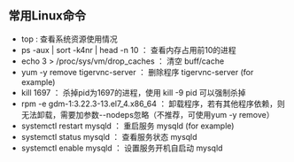 ## 常用Linux命令
* top   : 查看系统资源使用情况
* ps -aux | sort -k4nr | head -n 10     ： 查看内存占用前10的进程
* echo 3 > /proc/sys/vm/drop_caches     ： 清空 buff/cache
* yum -y remove tigervnc-server         ： 删除程序 tigervnc-server (for example)
* kill 1697                             ： 杀掉pid为1697的进程，使用 kill -9 pid 可以强制杀掉
* rpm -e gdm-1:3.22.3-13.el7_4.x86_64   ： 卸载程序，若有其他程序依赖，则无法卸载，需要加参数--nodeps忽略（不推荐，可使用yum -y remove）
* systemctl restart mysqld              ： 重启服务 mysqld (for example)
* systemctl status mysqld               ： 查看服务状态   mysqld
* systemctl enable mysqld               ： 设置服务开机自启动  mysqld
